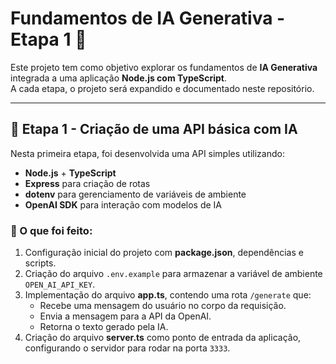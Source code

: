 # Fundamentos de IA Generativa - Etapa 1 🚀

Este projeto tem como objetivo explorar os fundamentos de **IA Generativa** integrada a uma aplicação **Node.js com TypeScript**.  
A cada etapa, o projeto será expandido e documentado neste repositório.

---

## 📌 Etapa 1 - Criação de uma API básica com IA

Nesta primeira etapa, foi desenvolvida uma API simples utilizando:

- **Node.js** + **TypeScript**
- **Express** para criação de rotas
- **dotenv** para gerenciamento de variáveis de ambiente
- **OpenAI SDK** para interação com modelos de IA

### 🔧 O que foi feito:

1. Configuração inicial do projeto com **package.json**, dependências e scripts.
2. Criação do arquivo `.env.example` para armazenar a variável de ambiente `OPEN_AI_API_KEY`.
3. Implementação do arquivo **app.ts**, contendo uma rota `/generate` que:
   - Recebe uma mensagem do usuário no corpo da requisição.
   - Envia a mensagem para a API da OpenAI.
   - Retorna o texto gerado pela IA.
4. Criação do arquivo **server.ts** como ponto de entrada da aplicação, configurando o servidor para rodar na porta `3333`.
